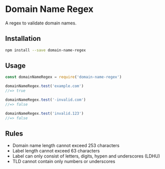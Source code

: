 # Domain Name Regex

A regex to validate domain names.

## Installation

```sh
npm install --save domain-name-regex
```

## Usage

```js
const domainNameRegex = require('domain-name-regex')

domainNameRegex.test('example.com')
//=> true

domainNameRegex.test('-invalid.com')
//=> false

domainNameRegex.test('invalid.123')
//=> false
```

## Rules

+ Domain name length cannot exceed 253 characters
+ Label length cannot exceed 63 characters
+ Label can only consist of letters, digits, hypen and underscores (LDHU)
+ TLD cannot contain only numbers or underscores
